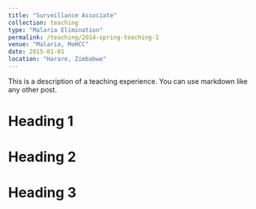 ```yaml
---
title: "Surveillance Associate"
collection: teaching
type: "Malaria Elimination"
permalink: /teaching/2014-spring-teaching-1
venue: "Malaria, MoHCC"
date: 2015-01-01
location: "Harare, Zimbabwe"
---
```


This is a description of a teaching experience. You can use markdown like any other post.

Heading 1
======

Heading 2
======

Heading 3
======
